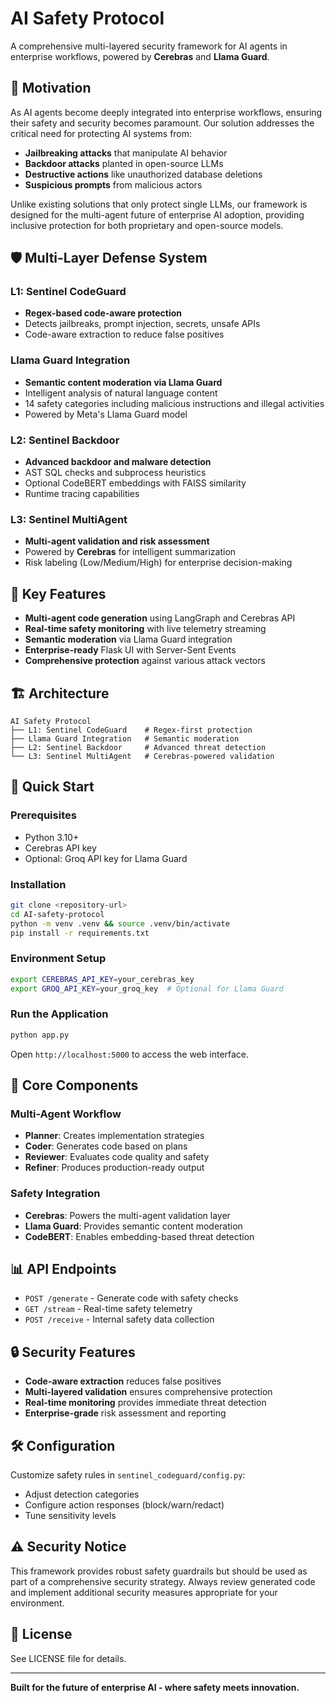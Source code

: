 # AI Safety Protocol

A comprehensive multi-layered security framework for AI agents in enterprise workflows, powered by **Cerebras** and **Llama Guard**.

## 🎯 Motivation

As AI agents become deeply integrated into enterprise workflows, ensuring their safety and security becomes paramount. Our solution addresses the critical need for protecting AI systems from:

- **Jailbreaking attacks** that manipulate AI behavior
- **Backdoor attacks** planted in open-source LLMs
- **Destructive actions** like unauthorized database deletions
- **Suspicious prompts** from malicious actors

Unlike existing solutions that only protect single LLMs, our framework is designed for the multi-agent future of enterprise AI adoption, providing inclusive protection for both proprietary and open-source models.

## 🛡️ Multi-Layer Defense System

### L1: Sentinel CodeGuard
- **Regex-based code-aware protection**
- Detects jailbreaks, prompt injection, secrets, unsafe APIs
- Code-aware extraction to reduce false positives

### Llama Guard Integration
- **Semantic content moderation via Llama Guard**
- Intelligent analysis of natural language content
- 14 safety categories including malicious instructions and illegal activities
- Powered by Meta's Llama Guard model

### L2: Sentinel Backdoor
- **Advanced backdoor and malware detection**
- AST SQL checks and subprocess heuristics
- Optional CodeBERT embeddings with FAISS similarity
- Runtime tracing capabilities

### L3: Sentinel MultiAgent
- **Multi-agent validation and risk assessment**
- Powered by **Cerebras** for intelligent summarization
- Risk labeling (Low/Medium/High) for enterprise decision-making

## 🚀 Key Features

- **Multi-agent code generation** using LangGraph and Cerebras API
- **Real-time safety monitoring** with live telemetry streaming
- **Semantic moderation** via Llama Guard integration
- **Enterprise-ready** Flask UI with Server-Sent Events
- **Comprehensive protection** against various attack vectors

## 🏗️ Architecture

```
AI Safety Protocol
├── L1: Sentinel CodeGuard    # Regex-first protection
├── Llama Guard Integration   # Semantic moderation
├── L2: Sentinel Backdoor     # Advanced threat detection  
└── L3: Sentinel MultiAgent   # Cerebras-powered validation
```

## 🚀 Quick Start

### Prerequisites
- Python 3.10+
- Cerebras API key
- Optional: Groq API key for Llama Guard

### Installation
```bash
git clone <repository-url>
cd AI-safety-protocol
python -m venv .venv && source .venv/bin/activate
pip install -r requirements.txt
```

### Environment Setup
```bash
export CEREBRAS_API_KEY=your_cerebras_key
export GROQ_API_KEY=your_groq_key  # Optional for Llama Guard
```

### Run the Application
```bash
python app.py
```

Open `http://localhost:5000` to access the web interface.

## 🔧 Core Components

### Multi-Agent Workflow
- **Planner**: Creates implementation strategies
- **Coder**: Generates code based on plans
- **Reviewer**: Evaluates code quality and safety
- **Refiner**: Produces production-ready output

### Safety Integration
- **Cerebras**: Powers the multi-agent validation layer
- **Llama Guard**: Provides semantic content moderation
- **CodeBERT**: Enables embedding-based threat detection

## 📊 API Endpoints

- `POST /generate` - Generate code with safety checks
- `GET /stream` - Real-time safety telemetry
- `POST /receive` - Internal safety data collection

## 🔒 Security Features

- **Code-aware extraction** reduces false positives
- **Multi-layered validation** ensures comprehensive protection
- **Real-time monitoring** provides immediate threat detection
- **Enterprise-grade** risk assessment and reporting

## 🛠️ Configuration

Customize safety rules in `sentinel_codeguard/config.py`:
- Adjust detection categories
- Configure action responses (block/warn/redact)
- Tune sensitivity levels

## ⚠️ Security Notice

This framework provides robust safety guardrails but should be used as part of a comprehensive security strategy. Always review generated code and implement additional security measures appropriate for your environment.

## 📄 License

See LICENSE file for details.

---

**Built for the future of enterprise AI - where safety meets innovation.**